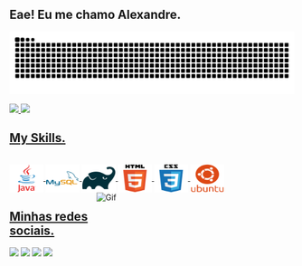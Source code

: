 ## Eae! Eu me chamo Alexandre.
![Snake animation](https://github.com/Geckkou/geckkou/blob/output/github-contribution-grid-snake.svg)
 <div>
  <a href="https://github.com/Geckkou">
  <img height="180em" src="https://github-readme-stats.vercel.app/api?username=Geckkou&show_icons=true&theme=midnight-purple&include_all_commits=true&count_private=true"/>
  <img height="180em" src="https://github-readme-stats.vercel.app/api/top-langs/?username=Geckkou&layout=compact&langs_count=8&theme=midnight-purple"/>
<div>
  
  ## My Skills.
<div style="display: inline_block"><br>
  <img align="center" alt="Alexandre-Java" height="50" width="60" src="https://raw.githubusercontent.com/devicons/devicon/master/icons/java/java-original-wordmark.svg">
  <img align="center" alt="Alexandre-Sql" height="50" width="60" src="https://raw.githubusercontent.com/devicons/devicon/master/icons/mysql/mysql-original-wordmark.svg">
  <img align="center" alt="Alexandre-Gradle" height="50" width="60" src="https://raw.githubusercontent.com/devicons/devicon/master/icons/gradle/gradle-plain.svg">
  <img align="center" alt="Alexandre-HTML" height="50" width="60" src="https://raw.githubusercontent.com/devicons/devicon/master/icons/html5/html5-original-wordmark.svg">
  <img align="center" alt="Alexandre-CSS" height="50" width="60" src="https://raw.githubusercontent.com/devicons/devicon/master/icons/css3/css3-original-wordmark.svg">
  <img align="center" alt="Alexandre-Ubuntu" height="50" width="60" src="https://raw.githubusercontent.com/devicons/devicon/master/icons/ubuntu/ubuntu-plain-wordmark.svg">
   <img align="right" alt="Gif" height="250" width="350" src="https://cdna.artstation.com/p/assets/images/images/028/102/058/original/pixel-jeff-matrix-s.gif?1593487263">
</div>
  
  ## Minhas redes sociais.
  <div>
  <a href = "mailto: alexandre.asr2001@hotmial.com"><img src="https://img.shields.io/badge/-Hotmail-%23EA4335?style=for-the-badge&logo=gmail&logoColor=white" target="_blank"></a>
  <a href="https://www.linkedin.com/in/alexandre-rocha-179033207/" target="_blank"><img src="https://img.shields.io/badge/-LinkedIn-%230077B5?style=for-the-badge&logo=linkedin&logoColor=white" target="_blank"></a>
  <a href="https://www.instagram.com/alexandre_asr01/" target="_blank"><img src="https://img.shields.io/badge/-Instagram-%23E4405F?style=for-the-badge&logo=instagram&logoColor=white" target="_blank"></a>
   <a href="https://codepen.io/geckkou" target="_blank"><img src="https://img.shields.io/badge/-CodePen-%23333?style=for-the-badge&logo=CodePen&logoColor=white" target="_blank"></a>
  
</div>
